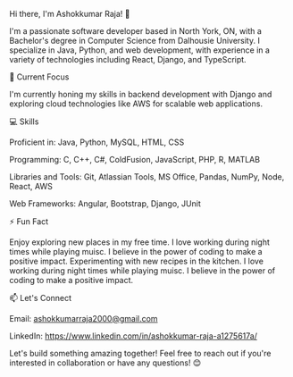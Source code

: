 Hi there, I'm Ashokkumar Raja! 👋

I'm a passionate software developer based in North York, ON, with a Bachelor's degree in Computer Science from Dalhousie University. I specialize in Java, Python, and web development, with experience in a variety of technologies including React, Django, and TypeScript.


🌱 Current Focus

I'm currently honing my skills in backend development with Django and exploring cloud technologies like AWS for scalable web applications.

💻 Skills

Proficient in: Java, Python, MySQL, HTML, CSS

Programming: C, C++, C#, ColdFusion, JavaScript, PHP, R, MATLAB

Libraries and Tools: Git, Atlassian Tools, MS Office, Pandas, NumPy, Node, React, AWS

Web Frameworks: Angular, Bootstrap, Django, JUnit

⚡ Fun Fact

Enjoy exploring new places in my free time.
I love working during night times while playing muisc.
I believe in the power of coding to make a positive impact.
Experimenting with new recipes in the kitchen.
I love working during night times while playing muisc.
I believe in the power of coding to make a positive impact.

📫 Let's Connect

Email: ashokkumarraja2000@gmail.com

LinkedIn: https://www.linkedin.com/in/ashokkumar-raja-a1275617a/

Let's build something amazing together! Feel free to reach out if you're interested in collaboration or have any questions! 😊
